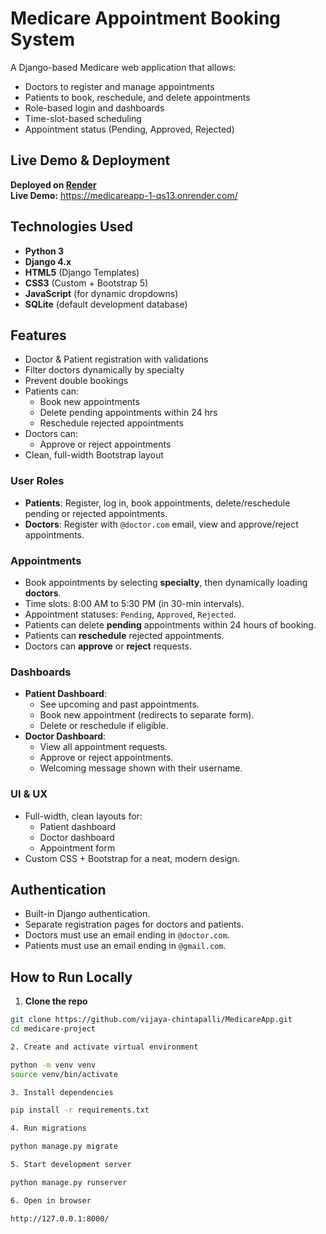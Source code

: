 #  Medicare Appointment Booking System
A Django-based Medicare web application that allows:
-  Doctors to register and manage appointments
-  Patients to book, reschedule, and delete appointments
-  Role-based login and dashboards
-  Time-slot-based scheduling
-  Appointment status (Pending, Approved, Rejected)

##  Live Demo & Deployment
 **Deployed on [Render](https://render.com/)**  
 **Live Demo:** https://medicareapp-1-qs13.onrender.com/

##  Technologies Used
- **Python 3**
- **Django 4.x**
- **HTML5** (Django Templates)
- **CSS3** (Custom + Bootstrap 5)
- **JavaScript** (for dynamic dropdowns)
- **SQLite** (default development database)
  
## Features
- Doctor & Patient registration with validations
- Filter doctors dynamically by specialty
- Prevent double bookings
- Patients can:
  - Book new appointments
  - Delete pending appointments within 24 hrs
  - Reschedule rejected appointments
- Doctors can:
  - Approve or reject appointments
- Clean, full-width Bootstrap layout

###  User Roles
- **Patients**: Register, log in, book appointments, delete/reschedule pending or rejected appointments.
- **Doctors**: Register with `@doctor.com` email, view and approve/reject appointments.

###  Appointments
- Book appointments by selecting **specialty**, then dynamically loading **doctors**.
- Time slots: 8:00 AM to 5:30 PM (in 30-min intervals).
- Appointment statuses: `Pending`, `Approved`, `Rejected`.
- Patients can delete **pending** appointments within 24 hours of booking.
- Patients can **reschedule** rejected appointments.
- Doctors can **approve** or **reject** requests.

###  Dashboards
- **Patient Dashboard**:
  - See upcoming and past appointments.
  - Book new appointment (redirects to separate form).
  - Delete or reschedule if eligible.
- **Doctor Dashboard**:
  - View all appointment requests.
  - Approve or reject appointments.
  - Welcoming message shown with their username.

###  UI & UX
- Full-width, clean layouts for:
  - Patient dashboard
  - Doctor dashboard
  - Appointment form
- Custom CSS + Bootstrap for a neat, modern design.

##  Authentication
- Built-in Django authentication.
- Separate registration pages for doctors and patients.
- Doctors must use an email ending in `@doctor.com`.
- Patients must use an email ending in `@gmail.com`.

##  How to Run Locally

1. **Clone the repo**
```bash
git clone https://github.com/vijaya-chintapalli/MedicareApp.git
cd medicare-project

2. Create and activate virtual environment

python -m venv venv
source venv/bin/activate  

3. Install dependencies

pip install -r requirements.txt

4. Run migrations

python manage.py migrate

5. Start development server

python manage.py runserver

6. Open in browser

http://127.0.0.1:8000/


